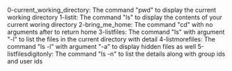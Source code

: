 0-current_working_directory: The command "pwd" to display the current working directory
1-listit: The command "ls" to display the contents of your current woring directory
2-bring_me_home: The command "cd" with no arguments after to return home
3-listfiles: The command "ls" with argument "-l" to list the files in the current directory with detail
4-listmorefiles: The command "ls -l" with argument "-a" to display hidden files as well
5-listfilesdigitonly: The command "ls -n" to list the details along with group ids and user ids
